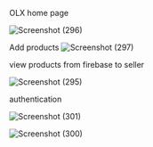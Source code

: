 OLX home page

![Screenshot (296)](https://user-images.githubusercontent.com/81908636/124173465-ad418a00-dac8-11eb-8515-2d5fbbfdfbf4.png)

Add  products 
![Screenshot (297)](https://user-images.githubusercontent.com/81908636/124173629-ee399e80-dac8-11eb-85d4-de669e544448.png)


view products from firebase to seller

![Screenshot (295)](https://user-images.githubusercontent.com/81908636/124173683-fdb8e780-dac8-11eb-96f4-c4a1f15182db.png)

authentication

![Screenshot (301)](https://user-images.githubusercontent.com/81908636/124174304-d3b3f500-dac9-11eb-8f00-7aa3043b0490.png)

![Screenshot (300)](https://user-images.githubusercontent.com/81908636/124174331-db739980-dac9-11eb-8f48-a6e720ffa0fc.png)



